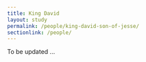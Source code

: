 ```yaml
---
title: King David
layout: study
permalink: /people/king-david-son-of-jesse/
sectionlink: /people/
---
```


To be updated ...
